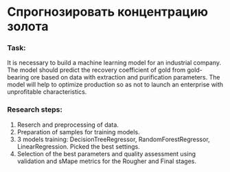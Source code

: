# Спрогнозировать концентрацию золота

### Task:

It is necessary to build a machine learning model for an industrial company. The model should predict the recovery coefficient of gold from gold-bearing ore based on data with extraction and purification parameters. The model will help to optimize production so as not to launch an enterprise with unprofitable characteristics.

### Research steps:

1. Reserch and preprocessing of data.
2. Preparation of samples for training models.
3. 3 models training: DecisionTreeRegressor, RandomForestRegressor, LinearRegression. Picked the best settings.
4. Selection of the best parameters and quality assessment using validation and sMape metrics for the Rougher and Final stages.
